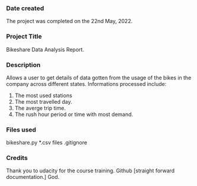 ### Date created
The project was completed on the 22nd May, 2022.

### Project Title
Bikeshare Data Analysis Report.

### Description
Allows a user to get details of data gotten from the usage of the bikes in the company across different states.
Informations processed include:
  1.  The most used stations
  2.  The most travelled day.
  3.  The averge trip time.
  4.  The rush hour period or time with most demand.

### Files used
bikeshare.py
*.csv files
.gitignore

### Credits
Thank you to udacity for the course training.
Github [straight forward documentation.]
God.

